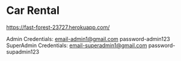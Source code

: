 Car Rental
================

https://fast-forest-23727.herokuapp.com/

Admin Credentials: email-admin1@gmail.com password-admin123
SuperAdmin Credentials: email-superadmin1@gmail.com password-supadmin123
